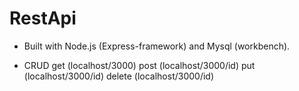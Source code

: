 # RestApi
- Built with Node.js (Express-framework) and Mysql (workbench).

- CRUD
    get (localhost/3000)
    post (localhost/3000/id)
    put (localhost/3000/id)
    delete (localhost/3000/id)